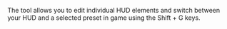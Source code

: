 The tool allows you to edit individual HUD elements and switch between your HUD and a selected
preset in game using the Shift + G keys.

